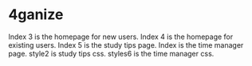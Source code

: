 # 4ganize
Index 3 is the homepage for new users.
Index 4 is the homepage for existing users.
Index 5 is the study tips page.
Index is the time manager page.
style2 is study tips css.
styles6 is the time manager css.
